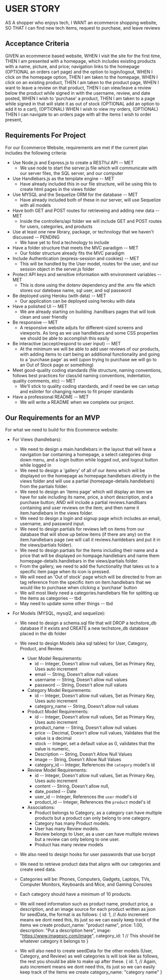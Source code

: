# USER STORY

AS A shopper who enjoys tech,
I WANT an ecommerce shopping website,
SO THAT I can find new tech items, request to purchase, and leave reviews

## Acceptance Criteria

GIVEN an ecommerce based website,
WHEN I visit the site for the first time,
THEN I am presented with a homepage, which includes existing products with a name, picture, and price; navigation links to the homepage (OPTIONAL an orders cart page) and the option to login/logout,
WHEN I click on the homepage option,
THEN I am taken to the homepage,
WHEN I click on an existing product,
THEN I am taken to the product page,
WHEN I want to leave a review on that product,
THEN I can view/leave a review below the product while signed in with the username, review, and date posted,
WHEN I wish to 'purchase' a product,
THEN I am taken to a page while signed in that will state it as out of stock (OPTIONAL add an option to add it to a cart),
(OPTIONAL) WHEN I wish to view my orders,
(OPTIONAL) THEN I can navigate to an orders page with all the items I wish to order present,




## Requirements For Project

For our Ecommerce Website, requirements are met if the current plan includes the following criteria:

* Use Node.js and Express.js to create a RESTful API -- MET
    - We use node to start the server.js file which will communicate with our server files, the SQL server, and our computer
* Use Handlebars.js as the template engine -- MET
    - Have already included this in our file structure, will be using this to create html pages in the views folder
* Use MYSQL and the Sequelize ORM for the database -- MET
    - Have already included both of these in our server, will use Sequelize with all models
* Have both GET and POST routes for retrieveing and adding new data -- MET
    - Inside the controllers/api folder we will include GET and POST routes for users, categories, and products
* Use at least one new library, package, or technology that we haven't discussed -- PENDING
    - We have yet to find a technology to include
* Have a folder structure that meets the MVC paradigm -- MET
    - Our folder structure already fits the MVC paradigm
* Include Authentication (express-session and cookies) -- MET
    - This will be handled by the User model, routes for the user, and our session object in the server.js folder
* Protect API keys and sensitive information with environment variables -- MET
    - This is done using the dotenv dependency and the .env file which stores our datebase name, sql user, and sql password
* Be deployed using Heroku (with data) -- MET
    - Our application can be deployed using heroku with data
* Have a polished UI -- MET
    - We are already starting on building .handlbars pages that will look clean and user friendly
* Be responsive -- MET
    - A responsive website adjuts for different-sized screens and viewports. As long as we use handlebars and some CSS properties we should be able to accomplish this easily
* Be interactive (accept/respond to user input) -- MET
    - At the minimum we will be able to add user reviews of our products, with adding items to cart being an additional functionality and going to a 'purchase page' as well (upon trying to purchase we will go to an Out of Stock page or something)
* Meet good-quality coding standards (file structure, naming conventions, follows best practices for class/id naming conventions, indentation, quality comments, etc) -- MET
    - We'll stick to quality coding standards, and if need be we can setup and eslinter for changing names to fit proper standards
* Have a professional README -- MET
    - We will write a README when we complete our project.

## Our Requirements for an MVP

For what we need to build for this Ecommerce website:

* For Views (handlebars):
    - We need to design a main.handlebars in the layout that will have a navigation bar containing a homepage, a select categories drop down menu, and a login button while logged out, and logout button while logged in
    - We need to design a 'gallery' of all of our items which will be displayed on the homepage as homepage.handlebars directly in the views folder and will use a partial (homepage-details.handlebars) from the partials folder.
    - We need to design an 'items page' which will display an item we have for sale including its name, price, a short description, and a purchase button; AND will include a partial reviews.handlbars containing and user reviews on the item; 
    and then name it item.handlebars in the views folder. 
    - We need to design a login and signup page which includes an email, username, and password input.
    - We need to design partials for reviews left on items from our database that will show up below items (if there are any) on the item.handlebars page (we will call it reviews.hanldebars and put it in the views/partials folder).
    - We need to design partials for the items including their name and a price that will be displayed on hompage.handlebars and name them homepage-details.handlebars in the views/partials folder.
    - From the gallery, we need to add the functionality that takes us to a specific item page when its icon is pressed.
    - We will need an 'Out of stock' page which will be directed to from an <a> tag reference from the specific item on item.handlebars that we would like to purchase when clicking a 'purchase' button
    - We will most likely need a categories.handlebars file for splitting up the items as categories -- tbd
    - May need to update some other things -- tbd


* For Models (MYSQL, mysql2, and sequelize):

    - We need to design a schema.sql file that will DROP a techstore_db database if it exists and CREATE a new techstore_db database placed in the db folder
    - We need to design Models (aka sql tables) for User, Category, Product, and Review.
        - User Model Requirements:
            * id -- Integer, Doesn't allow null values, Set as Primary Key, Uses auto increment
            * email -- String, Doesn't allow null values
            * username -- String, Doesn't allow null values
            * password -- String, Doesn't allow null values
        - Category Model Requirements:
            * id -- Integer, Doesn't allow null values, Set as Primary Key, Uses auto increment
            * category_name -- String, Doesn't allow null values
        - Product Model Requirements:
            * id -- Integer, Doesn't allow null values, Set as Primary Key, Uses auto increment
            * product_name -- String, Doesn't allow null values
            * price -- Decimal, Doesn't allow null values, Validates that the value is a decimal
            * stock -- Integer, set a default value as 0, validates that the value is numeric,
            * Description -- String, Doesn't Allow Null Values
            * image -- String, Doesn't Allow Null Values
            * category_id -- Integer, References the `category` model's id 
        - Review Model Requirements:
            * id -- Integer, Doesn't allow null values, Set as Primary Key, Uses auto increment
            * content -- String, Doesn't allow null,
            * date_posted -- Date
            * user_id -- Integer, References the `user` model's id
            * product_id -- Integer, References the `product` model's id
        - Associations:
            * Product belongs to Category, as a category can have multiple products but a product can only belong to one category.
            * Category has many Product models.
            * User has many Review models.
            * Review belongs to User, as a user can have multiple reviews but a review can only belong to one user.
            * Product has many review models
    - We also need to design hooks for user passwords that use bcrypt


    - We need to retrieve product data that aligns with our categories and create seed data.
    - Categories will be: Phones, Computers, Gadgets, Laptops, TVs, Computer Monitors, Keyboards and Mice, and Gaming Consoles
    - Each category should have a minimum of 10 products.
    - We will need information such as product name, product price, a description, and an image source for each product written as json for seedData, the format is as follows:
        {
            id: 1,                                          // Auto increment means we dont need this, its just so we can easily keep track of the items we create 
            product_name: "product name",
            price: 1.00,
            description: "Put a description here",
            image: "https://www.imagesrc.com/image",
            category_id: 1                                  // This should be whatever category it belongs to
        }
    - We will also need to create seedData for the other models (User, Category, and Review) as well categories is will look like as follows, the rest you should be able to make up after these.
        {
            id: 1,                                          // Again, auto increment means we dont need this, its just so we can easily keep track of the items we create 
            category_name: "category name"
        }

